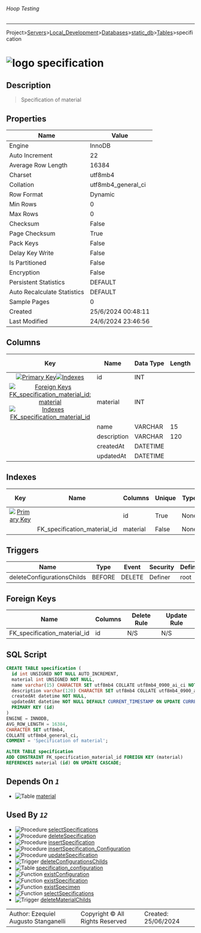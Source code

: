 ###### Hoop Testing
___
Project>[Servers](../../../../Servers.md)>[Local_Development](../../../Local_Development.md)>[Databases](../../Databases.md)>[static_db](../static_db.md)>[Tables](Tables.md)>specification


# ![logo](../../../../../Images/table64.svg) specification

## <a name="#Description"></a>Description
> Specification of material
## <a name="#Properties"></a>Properties
|Name|Value|
|---|---|
|Engine|InnoDB|
|Auto Increment|22|
|Average Row Length|16384|
|Charset|utf8mb4|
|Collation|utf8mb4_general_ci|
|Row Format|Dynamic|
|Min Rows|0|
|Max Rows|0|
|Checksum|False|
|Page Checksum|True|
|Pack Keys|False|
|Delay Key Write|False|
|Is Partitioned|False|
|Encryption|False|
|Persistent Statistics|DEFAULT|
|Auto Recalculate Statistics|DEFAULT|
|Sample Pages|0|
|Created|25/6/2024 00:48:11|
|Last Modified|24/6/2024 23:46:56|


## <a name="#Columns"></a>Columns
|Key|Name|Data Type|Length|Precision|Scale|Unsigned|Zerofill|Binary|Not Null|Auto Increment|Default|Virtual|Invisible|Description|
|:---:|---|---|---|---|---|---|---|---|---|---|---|---|---|---|
|[![Primary Key ](../../../../../Images/primarykey.svg)](#Indexes)[![Indexes ](../../../../../Images/index.svg)](#Indexes)|id|INT||11||True|False|False|True|True||False|False||
|[![Foreign Keys FK_specification_material_id: material](../../../../../Images/foreignkey.svg)](#ForeignKeys)[![Indexes FK_specification_material_id](../../../../../Images/index.svg)](#Indexes)|material|INT||11||True|False|False|True|False||False|False||
||name|VARCHAR|15|||False|False|False|True|False||False|False||
||description|VARCHAR|120|||False|False|False|True|False|'Sin Descripción'|False|False||
||createdAt|DATETIME||0||False|False|False|True|False||False|False||
||updatedAt|DATETIME||0||False|False|False|True|False|CURRENT_TIMESTAMP|False|False||

## <a name="#Indexes"></a>Indexes
|Key|Name|Columns|Unique|Type|Key Lengths|
|:---:|---|---|---|---|---|
|[![Primary Key ](../../../../../Images/primarykey.svg)](#Indexes)||id|True|None|0|
||FK_specification_material_id|material|False|None|0|

## <a name="#Triggers"></a>Triggers
|Name|Type|Event|Security|Definer|
|---|---|---|---|---|
|deleteConfigurationsChilds|BEFORE|DELETE|Definer|root|

## <a name="#ForeignKeys"></a>Foreign Keys
|Name|Columns|Delete Rule|Update Rule|
|---|---|---|---|
|FK_specification_material_id|id|N/S|N/S|

## <a name="#SqlScript"></a>SQL Script
```SQL
CREATE TABLE specification (
  id int UNSIGNED NOT NULL AUTO_INCREMENT,
  material int UNSIGNED NOT NULL,
  name varchar(15) CHARACTER SET utf8mb4 COLLATE utf8mb4_0900_ai_ci NOT NULL,
  description varchar(120) CHARACTER SET utf8mb4 COLLATE utf8mb4_0900_ai_ci NOT NULL DEFAULT 'Sin Descripción',
  createdAt datetime NOT NULL,
  updatedAt datetime NOT NULL DEFAULT CURRENT_TIMESTAMP ON UPDATE CURRENT_TIMESTAMP,
  PRIMARY KEY (id)
)
ENGINE = INNODB,
AVG_ROW_LENGTH = 16384,
CHARACTER SET utf8mb4,
COLLATE utf8mb4_general_ci,
COMMENT = 'Specification of material';

ALTER TABLE specification
ADD CONSTRAINT FK_specification_material_id FOREIGN KEY (material)
REFERENCES material (id) ON UPDATE CASCADE;
```

## <a name="#DependsOn"></a>Depends On _`1`_
- ![Table](../../../../../Images/table.svg) [material](material.md)


## <a name="#UsedBy"></a>Used By _`12`_
- ![Procedure](../../../../../Images/procedure.svg) [selectSpecifications](../Procedures/selectSpecifications.md)
- ![Procedure](../../../../../Images/procedure.svg) [deleteSpecification](../Procedures/deleteSpecification.md)
- ![Procedure](../../../../../Images/procedure.svg) [insertSpecification](../Procedures/insertSpecification.md)
- ![Procedure](../../../../../Images/procedure.svg) [insertSpecification_Configuration](../Procedures/insertSpecification_Configuration.md)
- ![Procedure](../../../../../Images/procedure.svg) [updateSpecification](../Procedures/updateSpecification.md)
- ![Trigger](../../../../../Images/trigger.svg) [deleteConfigurationsChilds](../Triggers/deleteConfigurationsChilds.md)
- ![Table](../../../../../Images/table.svg) [specification_configuration](specification_configuration.md)
- ![Function](../../../../../Images/function.svg) [existConfiguration](../Functions/existConfiguration.md)
- ![Function](../../../../../Images/function.svg) [existSpecification](../Functions/existSpecification.md)
- ![Function](../../../../../Images/function.svg) [existSpecimen](../Functions/existSpecimen.md)
- ![Function](../../../../../Images/function.svg) [selectSpecifications](../Functions/selectSpecifications.md)
- ![Trigger](../../../../../Images/trigger.svg) [deleteMaterialChilds](../Triggers/deleteMaterialChilds.md)


||||
|---|---|---|
|Author: Ezequiel Augusto Stanganelli|Copyright © All Rights Reserved|Created: 25/06/2024|